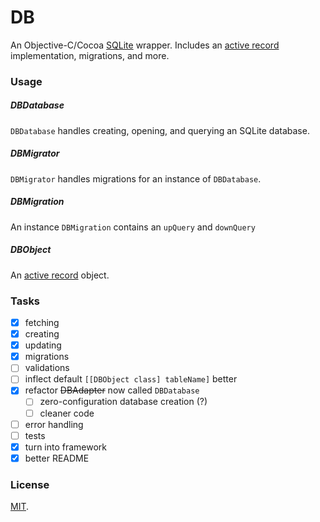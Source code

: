 DB
==

An Objective-C/Cocoa [SQLite](http://sqlite.org/) wrapper.  Includes an [active record](http://en.wikipedia.org/wiki/Active_record_pattern) implementation, migrations, and more.

### Usage

##### DBDatabase

`DBDatabase` handles creating, opening, and querying an SQLite database.

##### DBMigrator

`DBMigrator` handles migrations for an instance of `DBDatabase`.

##### DBMigration

An instance `DBMigration` contains an `upQuery` and `downQuery`

##### DBObject

An [active record](http://en.wikipedia.org/wiki/Active_record_pattern) object.

### Tasks

- [x] fetching
- [x] creating
- [x] updating
- [x] migrations
- [ ] validations
- [ ] inflect default `[[DBObject class] tableName]` better
- [x] refactor ~~DBAdapter~~ now called `DBDatabase`
  - [ ] zero-configuration database creation (?)
  - [ ] cleaner code
- [ ] error handling
- [ ] tests
- [x] turn into framework
- [x] better README

### License

[MIT](LICENSE.md).
